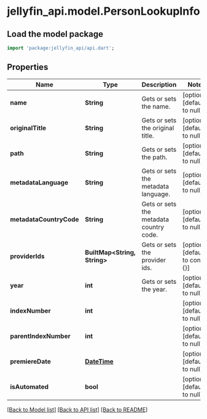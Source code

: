 # jellyfin_api.model.PersonLookupInfo

## Load the model package
```dart
import 'package:jellyfin_api/api.dart';
```

## Properties
Name | Type | Description | Notes
------------ | ------------- | ------------- | -------------
**name** | **String** | Gets or sets the name. | [optional] [default to null]
**originalTitle** | **String** | Gets or sets the original title. | [optional] [default to null]
**path** | **String** | Gets or sets the path. | [optional] [default to null]
**metadataLanguage** | **String** | Gets or sets the metadata language. | [optional] [default to null]
**metadataCountryCode** | **String** | Gets or sets the metadata country code. | [optional] [default to null]
**providerIds** | **BuiltMap&lt;String, String&gt;** | Gets or sets the provider ids. | [optional] [default to const {}]
**year** | **int** | Gets or sets the year. | [optional] [default to null]
**indexNumber** | **int** |  | [optional] [default to null]
**parentIndexNumber** | **int** |  | [optional] [default to null]
**premiereDate** | [**DateTime**](DateTime.md) |  | [optional] [default to null]
**isAutomated** | **bool** |  | [optional] [default to null]

[[Back to Model list]](../README.md#documentation-for-models) [[Back to API list]](../README.md#documentation-for-api-endpoints) [[Back to README]](../README.md)


